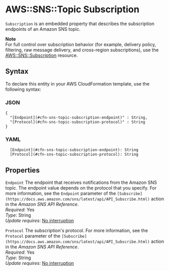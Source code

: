 # AWS::SNS::Topic Subscription<a name="aws-properties-sns-topic-subscription"></a>

 `Subscription` is an embedded property that describes the subscription endpoints of an Amazon SNS topic\.

**Note**  
For full control over subscription behavior \(for example, delivery policy, filtering, raw message delivery, and cross\-region subscriptions\), use the [AWS::SNS::Subscription](https://docs.aws.amazon.com/AWSCloudFormation/latest/UserGuide/aws-resource-sns-subscription.html) resource\.

## Syntax<a name="aws-properties-sns-topic-subscription-syntax"></a>

To declare this entity in your AWS CloudFormation template, use the following syntax:

### JSON<a name="aws-properties-sns-topic-subscription-syntax.json"></a>

```
{
  "[Endpoint](#cfn-sns-topic-subscription-endpoint)" : String,
  "[Protocol](#cfn-sns-topic-subscription-protocol)" : String
}
```

### YAML<a name="aws-properties-sns-topic-subscription-syntax.yaml"></a>

```
  [Endpoint](#cfn-sns-topic-subscription-endpoint): String
  [Protocol](#cfn-sns-topic-subscription-protocol): String
```

## Properties<a name="aws-properties-sns-topic-subscription-properties"></a>

`Endpoint`  <a name="cfn-sns-topic-subscription-endpoint"></a>
The endpoint that receives notifications from the Amazon SNS topic\. The endpoint value depends on the protocol that you specify\. For more information, see the `Endpoint` parameter of the ` [Subscribe](https://docs.aws.amazon.com/sns/latest/api/API_Subscribe.html) ` action in the *Amazon SNS API Reference*\.  
*Required*: Yes  
*Type*: String  
*Update requires*: [No interruption](https://docs.aws.amazon.com/AWSCloudFormation/latest/UserGuide/using-cfn-updating-stacks-update-behaviors.html#update-no-interrupt)

`Protocol`  <a name="cfn-sns-topic-subscription-protocol"></a>
The subscription's protocol\. For more information, see the `Protocol` parameter of the ` [Subscribe](https://docs.aws.amazon.com/sns/latest/api/API_Subscribe.html) ` action in the *Amazon SNS API Reference*\.  
*Required*: Yes  
*Type*: String  
*Update requires*: [No interruption](https://docs.aws.amazon.com/AWSCloudFormation/latest/UserGuide/using-cfn-updating-stacks-update-behaviors.html#update-no-interrupt)
